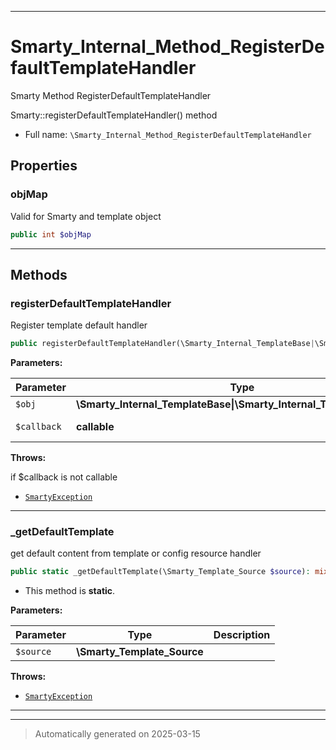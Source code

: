 ***

# Smarty_Internal_Method_RegisterDefaultTemplateHandler

Smarty Method RegisterDefaultTemplateHandler

Smarty::registerDefaultTemplateHandler() method

* Full name: `\Smarty_Internal_Method_RegisterDefaultTemplateHandler`



## Properties


### objMap

Valid for Smarty and template object

```php
public int $objMap
```






***

## Methods


### registerDefaultTemplateHandler

Register template default handler

```php
public registerDefaultTemplateHandler(\Smarty_Internal_TemplateBase|\Smarty_Internal_Template|\Smarty $obj, callable $callback): \Smarty|\Smarty_Internal_Template
```








**Parameters:**

| Parameter | Type | Description |
|-----------|------|-------------|
| `$obj` | **\Smarty_Internal_TemplateBase&#124;\Smarty_Internal_Template&#124;\Smarty** |  |
| `$callback` | **callable** | class/method name |




**Throws:**
<p>if $callback is not callable</p>

- [`SmartyException`](./SmartyException.md)



***

### _getDefaultTemplate

get default content from template or config resource handler

```php
public static _getDefaultTemplate(\Smarty_Template_Source $source): mixed
```



* This method is **static**.




**Parameters:**

| Parameter | Type | Description |
|-----------|------|-------------|
| `$source` | **\Smarty_Template_Source** |  |




**Throws:**

- [`SmartyException`](./SmartyException.md)



***


***
> Automatically generated on 2025-03-15
